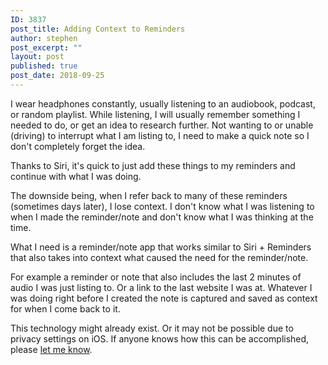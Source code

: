 ```yaml
---
ID: 3837
post_title: Adding Context to Reminders
author: stephen
post_excerpt: ""
layout: post
published: true
post_date: 2018-09-25
---
```

I wear headphones constantly, usually listening to an audiobook, podcast, or random playlist. While listening, I will usually remember something I needed to do, or get an idea to research further. Not wanting to or unable (driving) to interrupt what I am listing to, I need to make a quick note so I don't completely forget the idea.

Thanks to Siri, it's quick to just add these things to my reminders and continue with what I was doing.

The downside being, when I refer back to many of these reminders (sometimes days later), I lose context. I don't know what I was listening to when I made the reminder/note and don't know what I was thinking at the time.

What I need is a reminder/note app that works similar to Siri + Reminders that also takes into context what caused the need for the reminder/note.

For example a reminder or note that also includes the last 2 minutes of audio I was just listing to. Or a link to the last website I was at. Whatever I was doing right before I created the note is captured and saved as context for when I come back to it.

This technology might already exist. Or it may not be possible due to privacy settings on iOS. If anyone knows how this can be accomplished, please <a href="https://twitter.com/swoicik">let me know</a>.